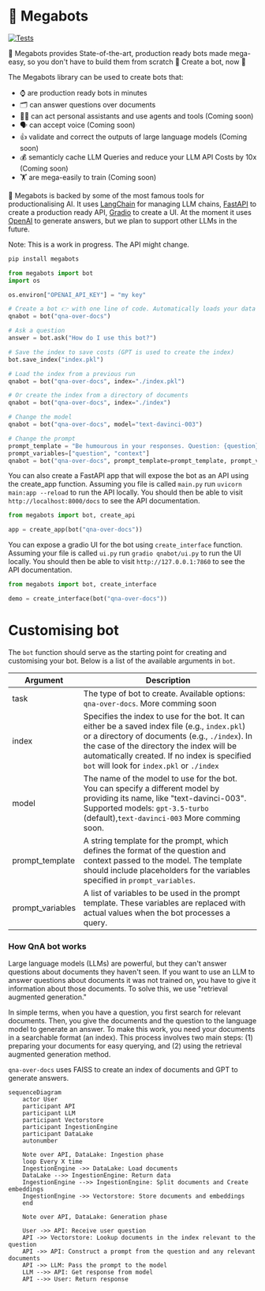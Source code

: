 # 🤖 Megabots

[![Tests](https://github.com/momegas/qnabot/actions/workflows/python-package.yml/badge.svg)](https://github.com/momegas/qnabot/actions/workflows/python-package.yml)

🤖 Megabots provides State-of-the-art, production ready bots made mega-easy, so you don't have to build them from scratch 🤯 Create a bot, now 🫵

The Megabots library can be used to create bots that:

- ⌚️ are production ready bots in minutes
- 🗂️ can answer questions over documents
- 🧑‍⚕️ can act personal assistants and use agents and tools (Coming soon)
- 🗣️ can accept voice (Coming soon)
- 👍 validate and correct the outputs of large language models (Coming soon)
- 💰 semanticly cache LLM Queries and reduce your LLM API Costs by 10x (Coming soon)
- 🏋️ are mega-easily to train (Coming soon)

🤖 Megabots is backed by some of the most famous tools for productionalising AI. It uses [LangChain](https://docs.langchain.com/docs/) for managing LLM chains, [FastAPI](https://fastapi.tiangolo.com/) to create a production ready API, [Gradio](https://gradio.app/) to create a UI. At the moment it uses [OpenAI](https://openai.com/) to generate answers, but we plan to support other LLMs in the future.

Note: This is a work in progress. The API might change.

```bash
pip install megabots
```

```python
from megabots import bot
import os

os.environ["OPENAI_API_KEY"] = "my key"

# Create a bot 👉 with one line of code. Automatically loads your data from ./index or index.pkl.
qnabot = bot("qna-over-docs")

# Ask a question
answer = bot.ask("How do I use this bot?")

# Save the index to save costs (GPT is used to create the index)
bot.save_index("index.pkl")

# Load the index from a previous run
qnabot = bot("qna-over-docs", index="./index.pkl")

# Or create the index from a directory of documents
qnabot = bot("qna-over-docs", index="./index")

# Change the model
qnabot = bot("qna-over-docs", model="text-davinci-003")

# Change the prompt
prompt_template = "Be humourous in your responses. Question: {question}\nContext: {context}, Answer:"
prompt_variables=["question", "context"]
qnabot = bot("qna-over-docs", prompt_template=prompt_template, prompt_variables=prompt_variables)
```

You can also create a FastAPI app that will expose the bot as an API using the create_app function.
Assuming you file is called `main.py` run `uvicorn main:app --reload` to run the API locally.
You should then be able to visit `http://localhost:8000/docs` to see the API documentation.

```python
from megabots import bot, create_api

app = create_app(bot("qna-over-docs"))
```

You can expose a gradio UI for the bot using `create_interface` function.
Assuming your file is called `ui.py` run `gradio qnabot/ui.py` to run the UI locally.
You should then be able to visit `http://127.0.0.1:7860` to see the API documentation.

```python
from megabots import bot, create_interface

demo = create_interface(bot("qna-over-docs"))
```

# Customising bot

The `bot` function should serve as the starting point for creating and customising your bot. Below is a list of the available arguments in `bot`.

| Argument         | Description                                                                                                                                                                                                                                                                                |
| ---------------- | ------------------------------------------------------------------------------------------------------------------------------------------------------------------------------------------------------------------------------------------------------------------------------------------ |
| task             | The type of bot to create. Available options: `qna-over-docs`. More comming soon                                                                                                                                                                                                           |
| index            | Specifies the index to use for the bot. It can either be a saved index file (e.g., `index.pkl`) or a directory of documents (e.g., `./index`). In the case of the directory the index will be automatically created. If no index is specified `bot` will look for `index.pkl` or `./index` |
| model            | The name of the model to use for the bot. You can specify a different model by providing its name, like "text-davinci-003". Supported models: `gpt-3.5-turbo` (default),`text-davinci-003` More comming soon.                                                                              |
| prompt_template  | A string template for the prompt, which defines the format of the question and context passed to the model. The template should include placeholders for the variables specified in `prompt_variables`.                                                                                    |
| prompt_variables | A list of variables to be used in the prompt template. These variables are replaced with actual values when the bot processes a query.                                                                                                                                                     |

### How QnA bot works

Large language models (LLMs) are powerful, but they can't answer questions about documents they haven't seen. If you want to use an LLM to answer questions about documents it was not trained on, you have to give it information about those documents. To solve this, we use "retrieval augmented generation."

In simple terms, when you have a question, you first search for relevant documents. Then, you give the documents and the question to the language model to generate an answer. To make this work, you need your documents in a searchable format (an index). This process involves two main steps: (1) preparing your documents for easy querying, and (2) using the retrieval augmented generation method.

`qna-over-docs` uses FAISS to create an index of documents and GPT to generate answers.

```mermaid
sequenceDiagram
    actor User
    participant API
    participant LLM
    participant Vectorstore
    participant IngestionEngine
    participant DataLake
    autonumber

    Note over API, DataLake: Ingestion phase
    loop Every X time
    IngestionEngine ->> DataLake: Load documents
    DataLake -->> IngestionEngine: Return data
    IngestionEngine -->> IngestionEngine: Split documents and Create embeddings
    IngestionEngine ->> Vectorstore: Store documents and embeddings
    end

    Note over API, DataLake: Generation phase

    User ->> API: Receive user question
    API ->> Vectorstore: Lookup documents in the index relevant to the question
    API ->> API: Construct a prompt from the question and any relevant documents
    API ->> LLM: Pass the prompt to the model
    LLM -->> API: Get response from model
    API -->> User: Return response

```
